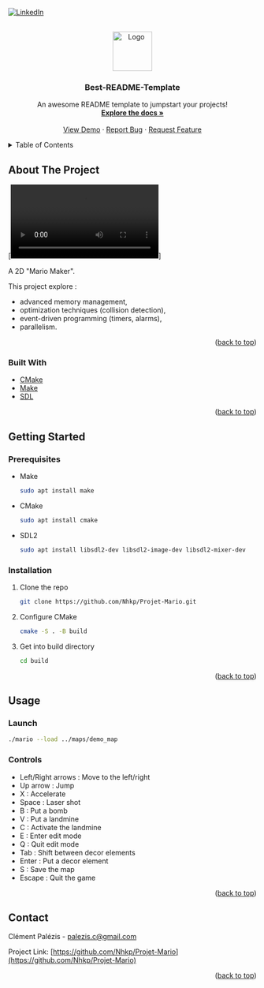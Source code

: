 <div id="top"></div>

[![LinkedIn][linkedin-shield]][linkedin-url]



<!-- PROJECT LOGO -->
<br />
<div align="center">
  <a href="https://github.com/othneildrew/Best-README-Template">
    <img src="images/logo.png" alt="Logo" width="80" height="80">
  </a>

  <h3 align="center">Best-README-Template</h3>

  <p align="center">
    An awesome README template to jumpstart your projects!
    <br />
    <a href="https://github.com/othneildrew/Best-README-Template"><strong>Explore the docs »</strong></a>
    <br />
    <br />
    <a href="https://github.com/othneildrew/Best-README-Template">View Demo</a>
    ·
    <a href="https://github.com/othneildrew/Best-README-Template/issues">Report Bug</a>
    ·
    <a href="https://github.com/othneildrew/Best-README-Template/issues">Request Feature</a>
  </p>
</div>



<!-- TABLE OF CONTENTS -->
<details>
  <summary>Table of Contents</summary>
  <ol>
    <li>
      <a href="#about-the-project">About The Project</a>
      <ul>
        <li><a href="#built-with">Built With</a></li>
      </ul>
    </li>
    <li>
      <a href="#getting-started">Getting Started</a>
      <ul>
        <li><a href="#prerequisites">Prerequisites</a></li>
        <li><a href="#installation">Installation</a></li>
      </ul>
    </li>
    <li><a href="#usage">Usage</a></li>
    <li><a href="#contact">Contact</a></li>
  </ol>
</details>



<!-- ABOUT THE PROJECT -->
## About The Project

[![BattlefieldMario demo movie][demo_movie]]

A 2D "Mario Maker". 

This project explore :
  * advanced memory management,
  * optimization techniques (collision detection),
  * event-driven programming (timers, alarms),
  * parallelism.

<p align="right">(<a href="#top">back to top</a>)</p>



### Built With

* [CMake](https://cmake.org/)
* [Make](https://www.gnu.org/software/make/)
* [SDL](https://www.libsdl.org/index.php)

<p align="right">(<a href="#top">back to top</a>)</p>



<!-- GETTING STARTED -->
## Getting Started

### Prerequisites

* Make
  ```sh
  sudo apt install make
  ```

* CMake
  ```sh
  sudo apt install cmake
  ```

* SDL2
  ```sh
  sudo apt install libsdl2-dev libsdl2-image-dev libsdl2-mixer-dev
  ```

### Installation

1. Clone the repo
   ```sh
   git clone https://github.com/Nhkp/Projet-Mario.git
   ```
2. Configure CMake
   ```sh
   cmake -S . -B build
   ```
3. Get into build directory
   ```sh
   cd build
   ```

<p align="right">(<a href="#top">back to top</a>)</p>



<!-- USAGE EXAMPLES -->
## Usage

### Launch

```sh
./mario --load ../maps/demo_map
```

### Controls

* Left/Right arrows : Move to the left/right
* Up arrow : Jump
* X : Accelerate
* Space : Laser shot
* B : Put a bomb
* V : Put a landmine
* C : Activate the landmine
* E : Enter edit mode 
* Q : Quit edit mode
* Tab : Shift between decor elements
* Enter : Put a decor element
* S : Save the map
* Escape : Quit the game

<p align="right">(<a href="#top">back to top</a>)</p>



<!-- CONTACT -->
## Contact

Clément Palézis - palezis.c@gmail.com

Project Link: [https://github.com/Nhkp/Projet-Mario](https://github.com/Nhkp/Projet-Mario)

<p align="right">(<a href="#top">back to top</a>)</p>



<!-- MARKDOWN LINKS & IMAGES -->
<!-- https://www.markdownguide.org/basic-syntax/#reference-style-links -->
[linkedin-shield]: https://img.shields.io/badge/-LinkedIn-black.svg?style=for-the-badge&logo=linkedin&colorB=555
[linkedin-url]: https://linkedin.com/in/cpalezis
[demo_movie]: demo.mp4
